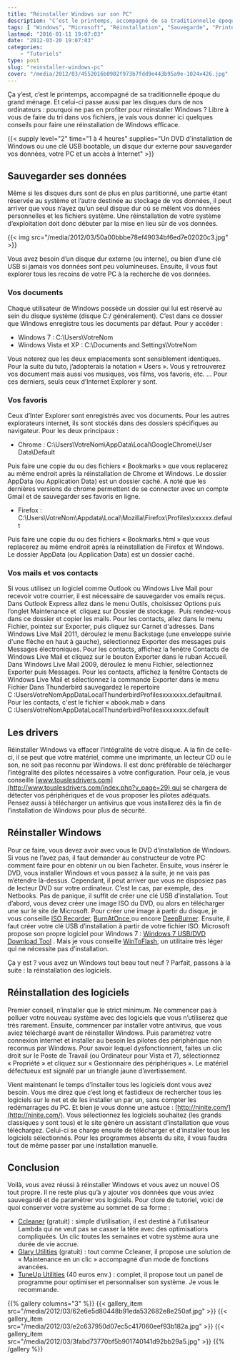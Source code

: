 ```yaml
---
title: "Réinstaller Windows sur son PC"
description: "C’est le printemps, accompagné de sa traditionnelle époque du grand ménage. Et pourquoi ne pas en profiter pour réinstaller Windows ?"
tags: [ "Windows", "Microsoft", "Réinstallation", "Sauvegarde", "Printemps", "Logiciels" ]
lastmod: "2016-01-11 19:07:03"
date: "2012-03-20 19:07:03"
categories:
    - "Tutoriels"
type: post
slug: "reinstaller-windows-pc"
cover: "/media/2012/03/4552016b0902f973b7fdd9e443b95a9e-1024x426.jpg"
---
```


Ça y’est, c’est le printemps, accompagné de sa traditionnelle époque du grand ménage. Et celui-ci passe aussi par les disques durs de nos ordinateurs : pourquoi ne pas en profiter pour réinstaller Windows ? Libre à vous de faire du tri dans vos fichiers, je vais vous donner ici quelques conseils pour faire une réinstallation de Windows efficace.

<!--more-->

{{< supply level="2" time="1 à 4 heures" supplies="Un DVD d'installation de Windows ou une clé USB bootable, un disque dur externe pour sauvegarder vos données, votre PC et un accès à Internet" >}}

## Sauvegarder ses données

Même si les disques durs sont de plus en plus partitionné, une partie étant réservée au système et l’autre destinée au stockage de vos données, il peut arriver que vous n’ayez qu’un seul disque dur où se mêlent vos données personnelles et les fichiers système. Une réinstallation de votre système d’exploitation doit donc débuter par la mise en lieu sûr de vos données.

{{< img src="/media/2012/03/50a00bbbe78ef49034bf6ed7e02020c3.jpg" >}}

Vous avez besoin d’un disque dur externe (ou interne), ou bien d’une clé USB si jamais vos données sont peu volumineuses. Ensuite, il vous faut explorer tous les recoins de votre PC à la recherche de vos données.

### Vos documents

Chaque utilisateur de Windows possède un dossier qui lui est réservé au sein du disque système (disque C:/ généralement). C’est dans ce dossier que Windows enregistre tous les documents par défaut. Pour y accéder :

- Windows 7 : C:\Users\VotreNom
- Windows Vista et XP : C:\Documents and Settings\VotreNom

Vous noterez que les deux emplacements sont sensiblement identiques. Pour la suite du tuto, j’adopterais la notation « Users ». Vous y retrouverez vos document mais aussi vos musiques, vos films, vos favoris, etc. … Pour ces derniers, seuls ceux d’Internet Explorer y sont.

### Vos favoris

Ceux d’Inter Explorer sont enregistrés avec vos documents. Pour les autres explorateurs internet, ils sont stockés dans des dossiers spécifiques au navigateur. Pour les deux principaux :

- Chrome : C:\Users\VotreNom\AppData\Local\GoogleChrome\User Data\Default

Puis faire une copie du ou des fichiers « Bookmarks » que vous replacerez au même endroit après la réinstallation de Chrome et Windows. Le dossier AppData (ou Application Data) est un dossier caché. A noté que les dernières versions de chrome permettent de se connecter avec un compte Gmail et de sauvegarder ses favoris en ligne.

- Firefox : C:\Users\VotreNom\Appdata\Local\Mozilla\Firefox\Profiles\xxxxxx.default

Puis faire une copie du ou des fichiers « Bookmarks.html » que vous replacerez au même endroit après la réinstallation de Firefox et Windows. Le dossier AppData (ou Application Data) est un dossier caché.

### Vos mails et vos contacts

Si vous utilisez un logiciel comme Outlook ou Windows Live Mail pour recevoir votre courrier, il est nécessaire de sauvegarder vos emails reçus.
Dans Outlook Express allez dans le menu Outils, choisissez Options puis l’onglet Maintenance et  cliquez sur Dossier de stockage.  Puis rendez-vous dans ce dossier et copier les mails. Pour les contacts, allez dans le menu Fichier, pointez sur Exporter, puis cliquez sur Carnet d'adresses.
Dans Windows Live Mail 2011, déroulez le menu Backstage (une enveloppe suivie d'une flèche en haut à gauche), sélectionnez Exporter des messages puis Messages électroniques. Pour les contacts, affichez la fenêtre Contacts de Windows Live Mail et cliquez sur le bouton Exporter dans le ruban Accueil.
Dans Windows Live Mail 2009, déroulez le menu Fichier, sélectionnez Exporter puis Messages. Pour les contacts, affichez la fenêtre Contacts de Windows Live Mail et sélectionnez la commande Exporter dans le menu Fichier
Dans Thunderbird sauvegardez le repertoire C :UsersVotreNomAppDataLocalThunderbirdProfilesxxxxxxx.defaultmail. Pour les contacts, c'est le fichier « abook.mab » dans C :UsersVotreNomAppDataLocalThunderbirdProfilesxxxxxxx.default

## Les drivers

Réinstaller Windows va effacer l’intégralité de votre disque. A la fin de celle-ci, il se peut que votre matériel, comme une imprimante, un lecteur CD ou le son, ne soit pas reconnu par Windows. Il est donc préférable de télécharger l’intégralité des pilotes nécessaires à votre configuration. Pour cela, je vous conseille [www.touslesdrivers.com](http://www.touslesdrivers.com/index.php?v_page=29) qui se chargera de détecter vos périphériques et de vous proposer les pilotes adéquats.
Pensez aussi à télécharger un antivirus que vous installerez dès la fin de l’installation de Windows pour plus de sécurité.

## Réinstaller Windows

Pour ce faire, vous devez avoir avec vous le DVD d’installation de Windows. Si vous ne l’avez pas, il faut demander au constructeur de votre PC comment faire pour en obtenir un ou bien l’acheter. Ensuite, vous insérer le DVD, vous installer Windows et vous passez à la suite, je ne vais pas m’étendre là-dessus.
Cependant, il peut arriver que vous ne disposiez pas de lecteur DVD sur votre ordinateur. C’est le cas, par exemple, des Netbooks. Pas de panique, il suffit de créer une clé USB d’installation.
Tout d’abord, vous devez créer une image ISO du DVD, ou alors en télécharger une sur le site de Microsoft. Pour créer une image à partir du disque, je vous conseille [ISO Recorder](http://www.clubic.com/telecharger-fiche36463-iso-recorder.html), [BurnAtOnce ](http://www.clubic.com/telecharger-fiche14725-burnatonce.html)ou encore [DeepBurner](http://www.clubic.com/telecharger-fiche12674-deepburner-free.html).
Ensuite, il faut créer votre clé USB d’installation à partir de votre fichier ISO. Microsoft propose son propre logiciel pour Windows 7 : [Windows 7 USB/DVD Download Tool](http://www.clubic.com/telecharger-fiche302934-windows-7-usb-dvd-download-tool.html) . Mais je vous conseille [WinToFlash](http://www.clubic.com/telecharger-fiche297880-wintoflash.html), un utilitaire très léger qui ne nécessite pas d’installation.

Ça y est ? vous avez un Windows tout beau tout neuf ? Parfait, passons à la suite : la réinstallation des logiciels.

## Réinstallation des logiciels

Premier conseil, n’installer que le strict minimum. Ne commencer pas à polluer votre nouveau système avec des logiciels que vous n’utiliserez que très rarement.
Ensuite, commencer par installer votre antivirus, que vous aviez téléchargé avant de réinstaller Windows. Puis paramétrez votre connexion internet et installer au besoin les pilotes des périphérique non reconnus par Windows. Pour savoir lequel dysfonctionnent, faites un clic droit sur le Poste de Travail (ou Ordinateur pour Vista et 7), sélectionnez « Propriété » et cliquez sur « Gestionnaire des périphériques ». Le matériel défectueux est signalé par un triangle jaune d’avertissement.


Vient maintenant le temps d’installer tous les logiciels dont vous avez besoin. Vous me direz que c’est long et fastidieux de rechercher tous les logiciels sur le net et de les installer un par un, sans compter les redémarrages du PC. Et bien je vous donne une astuce : [http://ninite.com/](http://ninite.com/). Vous sélectionnez les logiciels souhaitez (les grands classiques y sont tous) et le site génère un assistant d’installation que vous téléchargez. Celui-ci se charge ensuite de télécharger et d’installer tous les logiciels sélectionnés. Pour les programmes absents du site, il vous faudra tout de même passer par une installation manuelle.

## Conclusion

Voilà, vous avez réussi à réinstaller Windows et vous avez un nouvel OS tout propre. Il ne reste plus qu’à y ajouter vos données que vous aviez sauvegardé et de paramétrer vos logiciels.
Pour clore de tutoriel, voici de quoi conserver votre système au sommet de sa forme :

- [Ccleaner](http://www.clubic.com/telecharger-fiche14492-ccleaner.html) (gratuit) : simple d’utilisation, il est destiné à l’utilisateur Lambda qui ne veut pas se casser la tête avec des optimisations compliquées. Un clic toutes les semaines et votre système aura une durée de vie accrue.
- [Glary Utilities](http://www.clubic.com/telecharger-fiche73266-glary-utilities.html) (gratuit) : tout comme Ccleaner, il propose une solution de « Maintenance en un clic » accompagné d’un mode de fonctions avancées.
- [TuneUp Utilities](http://www.clubic.com/telecharger-fiche14995-tuneup-utilities-2012.html) (40 euros env.) : complet, il propose tout un panel de programme pour optimiser et personnaliser son système. Je vous le recommande.

{{% gallery columns="3" %}}
{{< gallery_item src="/media/2012/03/62e6e5d80448b91eda532682e8e250af.jpg" >}}
{{< gallery_item src="/media/2012/03/e2c637950d07ec5c417060eef93b182a.jpg" >}}
{{< gallery_item src="/media/2012/03/3fabd73770bf5b901740141d92bb29a5.jpg" >}}
{{% /gallery %}}
